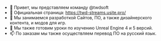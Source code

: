- 👋 Привет, мы представляем команду @twdsoft
- 👀 Официальная страница: https://twd-streams.usite.pro/
- 🌱 Мы занимаемся разработкой Сайтов, ПО, а также дизайнерского контента, и модов для игр.
- 💞️ Мы также готовим уроки по изучению Unreal Engine 4 и 5 версий.
- 📫 По заказам мы также осуществляем перевод ПО на русский язык.

<!---
twdsoft/twdsoft - ✨  это специальный репозиторий ✨ , данные по программам доступны в файлах `README.md` на ГитХабе.
Приятного использования.
--->
